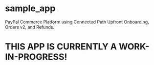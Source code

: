 sample_app
===========

PayPal Commerce Platform using Connected Path Upfront Onboarding, Orders v2, and Refunds.

# THIS APP IS CURRENTLY A WORK-IN-PROGRESS!
